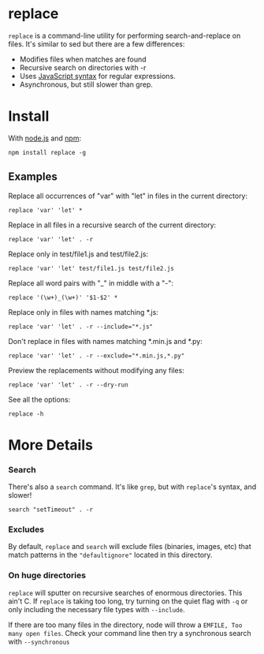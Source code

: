 # replace
`replace` is a command-line utility for performing search-and-replace on files. It's similar to sed but there are a few differences:

* Modifies files when matches are found
* Recursive search on directories with -r
* Uses [JavaScript syntax](https://developer.mozilla.org/en/JavaScript/Guide/Regular_Expressions#Using_Simple_Patterns) for regular expressions.
* Asynchronous, but still slower than grep.

# Install
With [node.js](http://nodejs.org/) and [npm](http://github.com/isaacs/npm):

	npm install replace -g


## Examples

Replace all occurrences of "var" with "let" in files in the current directory:

```
replace 'var' 'let' *
```

Replace in all files in a recursive search of the current directory:

```
replace 'var' 'let' . -r
```

Replace only in test/file1.js and test/file2.js:

```
replace 'var' 'let' test/file1.js test/file2.js
```

Replace all word pairs with "_" in middle with a "-":

```
replace '(\w+)_(\w+)' '$1-$2' *
```

Replace only in files with names matching *.js:

```
replace 'var' 'let' . -r --include="*.js"
```

Don't replace in files with names matching *.min.js and *.py:

```
replace 'var' 'let' . -r --exclude="*.min.js,*.py"
```

Preview the replacements without modifying any files:

```
replace 'var' 'let' . -r --dry-run
```

See all the options:

```
replace -h
```

# More Details

### Search
There's also a `search` command. It's like `grep`, but with `replace`'s syntax, and slower!

```
search "setTimeout" . -r
```

### Excludes
By default, `replace` and `search` will exclude files (binaries, images, etc) that match patterns in the `"defaultignore"` located in this directory.

### On huge directories
`replace` will sputter on recursive searches of enormous directories. This ain't C. If `replace` is taking too long, try turning on the quiet flag with `-q` or only including the necessary file types with `--include`.

If there are too many files in the directory, node will throw a `EMFILE, Too many open files`. Check your command line then try a synchronous search with `--synchronous`

